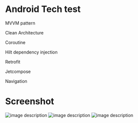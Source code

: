 # Android Tech test

MVVM pattern

Clean Architecture 

Coroutine

Hilt dependency injection

Retrofit

Jetcompose

Navigation

# Screenshot
![image description](https://github.com/user-attachments/assets/e4565ae0-af92-4825-a871-0fead1ae2163)
![image description](https://github.com/user-attachments/assets/ec4c092a-b6ff-4270-ae4b-d5e2e9415f16)
![image description](https://github.com/user-attachments/assets/221e5c72-bf9b-4dd6-8128-67805bff2257)
